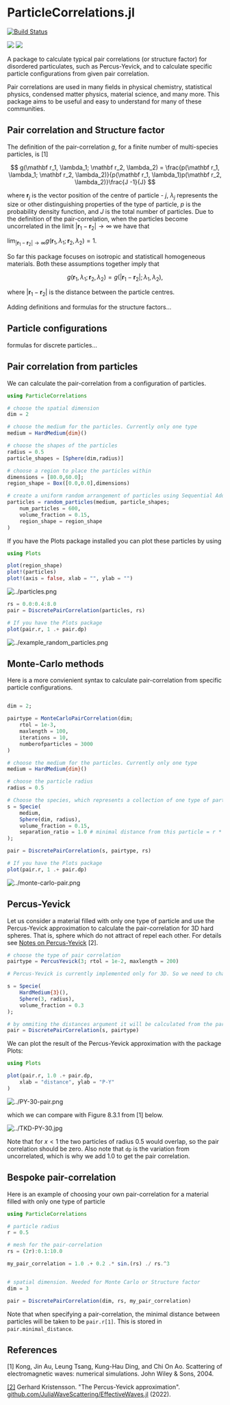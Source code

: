 # ParticleCorrelations.jl

[![Build Status](https://github.com/arturgower/ParticleCorrelations.jl/actions/workflows/CI.yml/badge.svg?branch=main)](https://github.com/arturgower/ParticleCorrelations.jl/actions/workflows/CI.yml?query=branch%3Amain)


[![](https://img.shields.io/badge/docs-stable-blue.svg)](https://arturgower.github.io/ParticleCorrelations.jl/stable)
[![](https://img.shields.io/badge/docs-dev-blue.svg)](https://arturgower.github.io/ParticleCorrelations.jl/dev)

A package to calculate typical pair correlations (or structure factor) for disordered particulates, such as Percus-Yevick, and to calculate specific particle configurations from given pair correlation. 

Pair correlations are used in many fields in physical chemistry, statistical physics, condensed matter physics, material science, and many more. This package aims to be useful and easy to understand for many of these communities. 

## Pair correlation and Structure factor

The definition of the pair-correlation $g$, for a finite number of multi-species particles, is [1]

$$
g(\mathbf r_1, \lambda_1; \mathbf r_2, \lambda_2) = \frac{p(\mathbf r_1, \lambda_1; \mathbf r_2, \lambda_2)}{p(\mathbf r_1, \lambda_1)p(\mathbf r_2, \lambda_2)}\frac{J -1}{J}
$$  

where $\mathbf r_j$ is the vector position of the centre of particle - $j$, $\lambda_j$ represents the size or other distinguishing properties of the type of particle, $p$ is the probability density function, and $J$ is the total number of particles. Due to the definition of the pair-correlation, when the particles become uncorrelated in the limit $|\mathbf r_1 - \mathbf r_2| \to \infty$ we have that

$\lim_{|\mathbf r_1 - \mathbf r_2| \to \infty} g(\mathbf r_1, \lambda_1; \mathbf r_2, \lambda_2) = 1$.  

So far this package focuses on isotropic and statisticall homogeneous materials. Both these assumptions together imply that 

$$
g(\mathbf r_1, \lambda_1; \mathbf r_2, \lambda_2) = g(|\mathbf r_1 - \mathbf r_2|; \lambda_1, \lambda_2),
$$

where $|\mathbf r_1 - \mathbf r_2|$ is the distance between the particle centres.

Adding definitions and formulas for the structure factors...

## Particle configurations

formulas for discrete particles...

## Pair correlation from particles

We can calculate the pair-correlation from a configuration of particles. 

```julia
using ParticleCorrelations

# choose the spatial dimension
dim = 2

# choose the medium for the particles. Currently only one type
medium = HardMedium{dim}()

# choose the shapes of the particles
radius = 0.5
particle_shapes = [Sphere(dim,radius)]

# choose a region to place the particles within
dimensions = [80.0,60.0];
region_shape = Box([0.0,0.0],dimensions)

# create a uniform random arrangement of particles using Sequential Addition 
particles = random_particles(medium, particle_shapes;
    num_particles = 600, 
    volume_fraction = 0.15,
    region_shape = region_shape
)
```

If you have the Plots package installed you can plot these particles by using
```julia
using Plots

plot(region_shape)
plot!(particles)
plot!(axis = false, xlab = "", ylab = "")
```
![../particles.png](docs/src/assets/particles.png)


```julia
rs = 0.0:0.4:8.0
pair = DiscretePairCorrelation(particles, rs)

# If you have the Plots package
plot(pair.r, 1 .+ pair.dp)
```
![../example_random_particles.png](docs/src/assets/example_random_particles.png)

## Monte-Carlo methods

Here is a more convienient syntax to calculate pair-correlation from specific particle configurations.
```julia

dim = 2;

pairtype = MonteCarloPairCorrelation(dim; 
    rtol = 1e-3, 
    maxlength = 100, 
    iterations = 10, 
    numberofparticles = 3000
)

# choose the medium for the particles. Currently only one type
medium = HardMedium{dim}()

# choose the particle radius
radius = 0.5

# Choose the species, which represents a collection of one type of particle
s = Specie(
    medium,
    Sphere(dim, radius),
    volume_fraction = 0.15,
    separation_ratio = 1.0 # minimal distance from this particle = r * (separation_ratio - 1.0) 
);

pair = DiscretePairCorrelation(s, pairtype, rs)

# If you have the Plots package
plot(pair.r, 1 .+ pair.dp)
```
![../monte-carlo-pair.png](docs/src/assets/monte-carlo-pair.png)


## Percus-Yevick

Let us consider a material filled with only one type of particle and use the Percus-Yevick approximation to calculate the pair-correlation for 3D hard spheres. That is, sphere which do not attract of repel each other. For details see [Notes on Percus-Yevick](docs/src//theory/P-Y.pdf) [2].
```julia
# choose the type of pair correlation
pairtype = PercusYevick(3; rtol = 1e-2, maxlength = 200)

# Percus-Yevick is currently implemented only for 3D. So we need to change the type of particle

s = Specie(
    HardMedium{3}(),
    Sphere(3, radius),
    volume_fraction = 0.3
);

# by ommiting the distances argument it will be calculated from the parameters provided by pairtype
pair = DiscretePairCorrelation(s, pairtype)
```

We can plot the result of the Percus-Yevick approximation with the package Plots:
```julia
using Plots

plot(pair.r, 1.0 .+ pair.dp,
    xlab = "distance", ylab = "P-Y"
)
```
![../PY-30-pair.png](docs/src/assets/PY-30-pair.png)

which we can compare with Figure 8.3.1 from [1] below.

![../TKD-PY-30.jpg](docs/src/assets/TKD-PY-30.jpg)


Note that for $x < 1$ the two particles of radius 0.5 would overlap, so the pair correlation should be zero. Also note that `dp` is the variation from uncorrelated, which is why we add 1.0 to get the pair correlation.

## Bespoke pair-correlation

Here is an example of choosing your own pair-correlation for a material filled with only one type of particle

```julia
using ParticleCorrelations

# particle radius 
r = 0.5

# mesh for the pair-correlation
rs = (2r):0.1:10.0

my_pair_correlation = 1.0 .+ 0.2 .* sin.(rs) ./ rs.^3


# spatial dimension. Needed for Monte Carlo or Structure factor
dim = 3

pair = DiscretePairCorrelation(dim, rs, my_pair_correlation)

```
Note that when specifying a pair-correlation, the minimal distance between particles will be taken to be `pair.r[1]`. This is stored in `pair.minimal_distance`.

## References

[1] Kong, Jin Au, Leung Tsang, Kung-Hau Ding, and Chi On Ao. Scattering of electromagnetic waves: numerical simulations. John Wiley & Sons, 2004.

[[2]](https://github.com/JuliaWaveScattering/EffectiveWaves.jl/blob/master/docs/src/theory/P-Y.pdf) Gerhard Kristensson. "The Percus-Yevick approximation". [github.com/JuliaWaveScattering/EffectiveWaves.jl](https://github.com/JuliaWaveScattering/EffectiveWaves.jl]) (2022).



